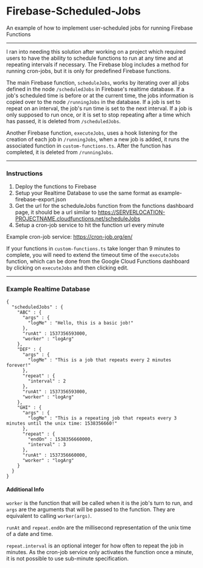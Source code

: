 # Firebase-Scheduled-Jobs
An example of how to implement user-scheduled jobs for running Firebase Functions

---

I ran into needing this solution after working on a project which required users to have the ability to schedule functions to run at any time and at repeating intervals if necessary.
The Firebase blog includes a method for running cron-jobs, but it is only for predefined Firebase functions.

The main Firebase function, `scheduleJobs`, works by iterating over all jobs defined in the node `/scheduledJobs` in Firebase's realtime database.
If a job's scheduled time is before or at the current time, the jobs information is copied over to the node `/runningJobs` in the database.
If a job is set to repeat on an interval, the job's run time is set to the next interval.
If a job is only supposed to run once, or it is set to stop repeating after a time which has passed, it is deleted from `/scheduledJobs`.

Another Firebase function, `executeJobs`, uses a hook listening for the creation of each job in `/runningJobs`, when a new job is added,
it runs the associated function in `custom-functions.ts`. After the function has completed, it is deleted from `/runningJobs`.

---

### Instructions
1. Deploy the functions to Firebase
2. Setup your Realtime Database to use the same format as example-firebase-export.json
3. Get the url for the scheduleJobs function from the functions dashboard page, it should be a url similar to https://SERVERLOCATION-PROJECTNAME.cloudfunctions.net/scheduleJobs
4. Setup a cron-job service to hit the function url every minute

Example cron-job service: https://cron-job.org/en/


If your functions in `custom-functions.ts` take longer than 9 minutes to complete, you will need to extend the timeout time of the `executeJobs` function, which can be done from the Google Cloud Functions dashboard by clicking on `executeJobs` and then clicking edit.

---

### Example Realtime Database
```
{
  "scheduledJobs" : {
    "ABC" : {
      "args" : {
        "logMe" : "Hello, this is a basic job!"
      },
      "runAt" : 1537356593000,
      "worker" : "logArg"
    },
    "DEF" : {
      "args" : {
        "logMe" : "This is a job that repeats every 2 minutes forever!"
      },
      "repeat" : {
        "interval" : 2
      },
      "runAt" : 1537356593000,
      "worker" : "logArg"
    },
    "GHI" : {
      "args" : {
        "logMe" : "This is a repeating job that repeats every 3 minutes until the unix time: 1538356660!"
      },
      "repeat" : {
        "endOn" : 1538356660000,
        "interval" : 3
      },
      "runAt" : 1537356660000,
      "worker" : "logArg"
    }
  }
}
```

#### Additional Info
`worker` is the function that will be called when it is the job's turn to run, and `args` are the arguments that will be passed to the function. They are equivalent to calling `worker(args)`.

`runAt` and `repeat.endOn` are the millisecond representation of the unix time of a date and time.

`repeat.interval` is an optional integer for how often to repeat the job in minutes. As the cron-job service only activates the function once a minute, it is not possible to use sub-minute specification.
